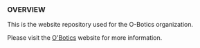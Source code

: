 ### OVERVIEW
This is the website repository used for the O-Botics organization.

Please visit the [O'Botics](http://o-botics.org) website for more information.
